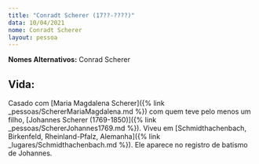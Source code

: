 ```yaml
---
title: "Conradt Scherer (17??-????)"
data: 10/04/2021
nome: Conradt Scherer
layout: pessoa
---
```



**Nomes Alternativos:** Conrad Scherer<br/>

## Vida:

Casado com [Maria Magdalena Scherer]({% link _pessoas/SchererMariaMagdalena.md %}) com quem teve pelo menos um filho, [Johannes Scherer (1769-1850)]({% link _pessoas/SchererJohannes1769.md %}). Viveu em [Schmidthachenbach, Birkenfeld, Rheinland-Pfalz, Alemanha]({% link _lugares/Schmidthachenbach.md %}). Ele aparece no registro de batismo de Johannes.